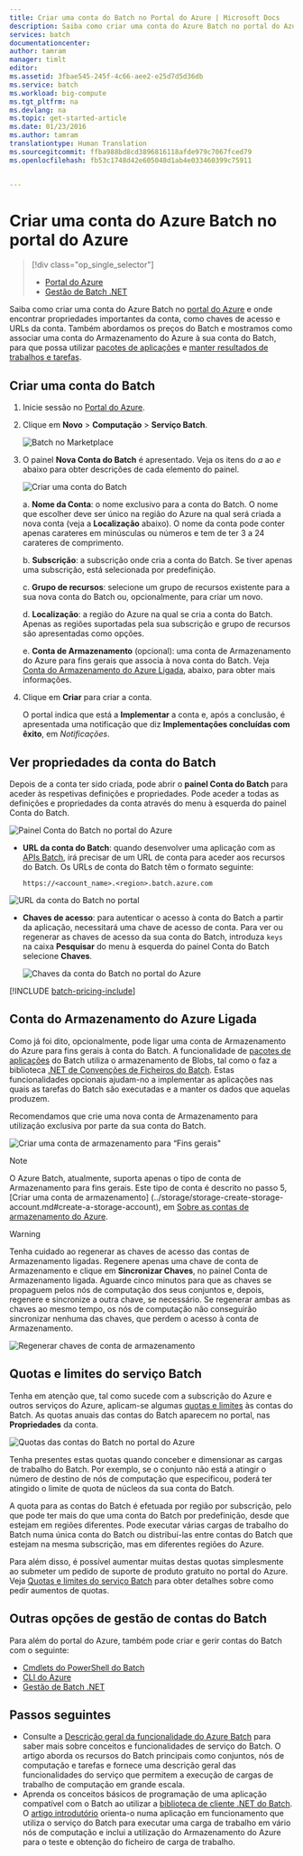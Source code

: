 ```yaml
---
title: Criar uma conta do Batch no Portal do Azure | Microsoft Docs
description: Saiba como criar uma conta do Azure Batch no portal do Azure a executar cargas de trabalho paralelas em grande escala na nuvem
services: batch
documentationcenter: 
author: tamram
manager: timlt
editor: 
ms.assetid: 3fbae545-245f-4c66-aee2-e25d7d5d36db
ms.service: batch
ms.workload: big-compute
ms.tgt_pltfrm: na
ms.devlang: na
ms.topic: get-started-article
ms.date: 01/23/2016
ms.author: tamram
translationtype: Human Translation
ms.sourcegitcommit: ffba988bd8cd3896816118afde979c7067fced79
ms.openlocfilehash: fb53c1748d42e605048d1ab4e033460399c75911


---
```

# <a name="create-an-azure-batch-account-using-the-azure-portal"></a>Criar uma conta do Azure Batch no portal do Azure
> [!div class="op_single_selector"]
> * [Portal do Azure](batch-account-create-portal.md)
> * [Gestão de Batch .NET](batch-management-dotnet.md)
> 
> 

Saiba como criar uma conta do Azure Batch no [portal do Azure][azure_portal] e onde encontrar propriedades importantes da conta, como chaves de acesso e URLs da conta. Também abordamos os preços do Batch e mostramos como associar uma conta do Armazenamento do Azure à sua conta do Batch, para que possa utilizar [pacotes de aplicações](batch-application-packages.md) e [manter resultados de trabalhos e tarefas](batch-task-output.md).

## <a name="create-a-batch-account"></a>Criar uma conta do Batch
1. Inicie sessão no [Portal do Azure][azure_portal].
2. Clique em **Novo** > **Computação** > **Serviço Batch**.
   
    ![Batch no Marketplace][marketplace_portal]
3. O painel **Nova Conta do Batch** é apresentado. Veja os itens do *a* ao *e* abaixo para obter descrições de cada elemento do painel.
   
    ![Criar uma conta do Batch][account_portal]
   
    a. **Nome da Conta**: o nome exclusivo para a conta do Batch. O nome que escolher deve ser único na região do Azure na qual será criada a nova conta (veja a **Localização** abaixo). O nome da conta pode conter apenas carateres em minúsculas ou números e tem de ter 3 a 24 carateres de comprimento.
   
    b. **Subscrição**: a subscrição onde cria a conta do Batch. Se tiver apenas uma subscrição, está selecionada por predefinição.
   
    c. **Grupo de recursos**: selecione um grupo de recursos existente para a sua nova conta do Batch ou, opcionalmente, para criar um novo.
   
    d. **Localização**: a região do Azure na qual se cria a conta do Batch. Apenas as regiões suportadas pela sua subscrição e grupo de recursos são apresentadas como opções.
   
    e. **Conta de Armazenamento** (opcional): uma conta de Armazenamento do Azure para fins gerais que associa à nova conta do Batch. Veja [Conta do Armazenamento do Azure Ligada](#linked-azure-storage-account), abaixo, para obter mais informações.

4. Clique em **Criar** para criar a conta.
   
   O portal indica que está a **Implementar** a conta e, após a conclusão, é apresentada uma notificação que diz **Implementações concluídas com êxito**, em *Notificações*.

## <a name="view-batch-account-properties"></a>Ver propriedades da conta do Batch
Depois de a conta ter sido criada, pode abrir o **painel Conta do Batch** para aceder às respetivas definições e propriedades. Pode aceder a todas as definições e propriedades da conta através do menu à esquerda do painel Conta do Batch.

![Painel Conta do Batch no portal do Azure][account_blade]

* **URL da conta do Batch**: quando desenvolver uma aplicação com as [APIs Batch](batch-technical-overview.md#batch-development-apis), irá precisar de um URL de conta para aceder aos recursos do Batch. Os URLs de conta do Batch têm o formato seguinte:
  
    `https://<account_name>.<region>.batch.azure.com`

![URL da conta do Batch no portal][account_url]

* **Chaves de acesso**: para autenticar o acesso à conta do Batch a partir da aplicação, necessitará uma chave de acesso de conta. Para ver ou regenerar as chaves de acesso da sua conta do Batch, introduza `keys` na caixa **Pesquisar** do menu à esquerda do painel Conta do Batch selecione **Chaves**.
  
    ![Chaves da conta do Batch no portal do Azure][account_keys]

[!INCLUDE [batch-pricing-include](../../includes/batch-pricing-include.md)]

## <a name="linked-azure-storage-account"></a>Conta do Armazenamento do Azure Ligada

Como já foi dito, opcionalmente, pode ligar uma conta de Armazenamento do Azure para fins gerais à conta do Batch. A funcionalidade de [pacotes de aplicações](batch-application-packages.md) do Batch utiliza o armazenamento de Blobs, tal como o faz a biblioteca [.NET de Convenções de Ficheiros do Batch](batch-task-output.md). Estas funcionalidades opcionais ajudam-no a implementar as aplicações nas quais as tarefas do Batch são executadas e a manter os dados que aquelas produzem.

Recomendamos que crie uma nova conta de Armazenamento para utilização exclusiva por parte da sua conta do Batch.

![Criar uma conta de armazenamento para “Fins gerais"][storage_account]

> [!NOTE] 
> O Azure Batch, atualmente, suporta apenas o tipo de conta de Armazenamento para fins gerais. Este tipo de conta é descrito no passo 5, [Criar uma conta de armazenamento] (../storage/storage-create-storage-account.md#create-a-storage-account), em [Sobre as contas de armazenamento do Azure](../storage/storage-create-storage-account.md).
>
>

> [!WARNING]
> Tenha cuidado ao regenerar as chaves de acesso das contas de Armazenamento ligadas. Regenere apenas uma chave de conta de Armazenamento e clique em **Sincronizar Chaves**, no painel Conta de Armazenamento ligada. Aguarde cinco minutos para que as chaves se propaguem pelos nós de computação dos seus conjuntos e, depois, regenere e sincronize a outra chave, se necessário. Se regenerar ambas as chaves ao mesmo tempo, os nós de computação não conseguirão sincronizar nenhuma das chaves, que perdem o acesso à conta de Armazenamento.
> 
> 

![Regenerar chaves de conta de armazenamento][4]

## <a name="batch-service-quotas-and-limits"></a>Quotas e limites do serviço Batch
Tenha em atenção que, tal como sucede com a subscrição do Azure e outros serviços do Azure, aplicam-se algumas [quotas e limites](batch-quota-limit.md) às contas do Batch. As quotas anuais das contas do Batch aparecem no portal, nas **Propriedades** da conta.

![Quotas das contas do Batch no portal do Azure][quotas]

Tenha presentes estas quotas quando conceber e dimensionar as cargas de trabalho do Batch. Por exemplo, se o conjunto não está a atingir o número de destino de nós de computação que especificou, poderá ter atingido o limite de quota de núcleos da sua conta do Batch.

A quota para as contas do Batch é efetuada por região por subscrição, pelo que pode ter mais do que uma conta do Batch por predefinição, desde que estejam em regiões diferentes. Pode executar várias cargas de trabalho do Batch numa única conta do Batch ou distribuí-las entre contas do Batch que estejam na mesma subscrição, mas em diferentes regiões do Azure.

Para além disso, é possível aumentar muitas destas quotas simplesmente ao submeter um pedido de suporte de produto gratuito no portal do Azure. Veja [Quotas e limites do serviço Batch](batch-quota-limit.md) para obter detalhes sobre como pedir aumentos de quotas.

## <a name="other-batch-account-management-options"></a>Outras opções de gestão de contas do Batch
Para além do portal do Azure, também pode criar e gerir contas do Batch com o seguinte:

* [Cmdlets do PowerShell do Batch](batch-powershell-cmdlets-get-started.md)
* [CLI do Azure](../xplat-cli-install.md)
* [Gestão de Batch .NET](batch-management-dotnet.md)

## <a name="next-steps"></a>Passos seguintes
* Consulte a [Descrição geral da funcionalidade do Azure Batch](batch-api-basics.md) para saber mais sobre conceitos e funcionalidades de serviço do Batch. O artigo aborda os recursos do Batch principais como conjuntos, nós de computação e tarefas e fornece uma descrição geral das funcionalidades do serviço que permitem a execução de cargas de trabalho de computação em grande escala.
* Aprenda os conceitos básicos de programação de uma aplicação compatível com o Batch ao utilizar a [biblioteca de cliente .NET do Batch](batch-dotnet-get-started.md). O [artigo introdutório](batch-dotnet-get-started.md) orienta-o numa aplicação em funcionamento que utiliza o serviço do Batch para executar uma carga de trabalho em vário nós de computação e inclui a utilização do Armazenamento do Azure para o teste e obtenção do ficheiro de carga de trabalho.

[api_net]: https://msdn.microsoft.com/library/azure/mt348682.aspx
[api_rest]: https://msdn.microsoft.com/library/azure/Dn820158.aspx

[azure_portal]: https://portal.azure.com
[batch_pricing]: https://azure.microsoft.com/pricing/details/batch/

[4]: ./media/batch-account-create-portal/batch_acct_04.png "Regenerar chaves de conta de armazenamento"
[marketplace_portal]: ./media/batch-account-create-portal/marketplace_batch.PNG
[account_blade]: ./media/batch-account-create-portal/batch_blade.png
[account_portal]: ./media/batch-account-create-portal/batch_acct_portal.png
[account_keys]: ./media/batch-account-create-portal/account_keys.PNG
[account_url]: ./media/batch-account-create-portal/account_url.png
[storage_account]: ./media/batch-account-create-portal/storage_account.png
[quotas]: ./media/batch-account-create-portal/quotas.png



<!--HONumber=Jan17_HO4-->



